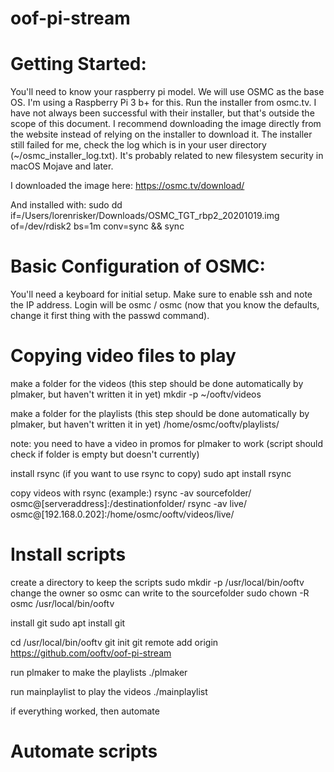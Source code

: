 # oof-pi-stream

# Getting Started:

You'll need to know your raspberry pi model. We will use OSMC as the base OS. I'm using a Raspberry Pi 3 b+ for this. Run the installer from osmc.tv. I have not always been successful with their installer, but that's outside the scope of this document. I recommend downloading the image directly from the website instead of relying on the installer to download it. The installer still failed for me, check the log which is in your user directory (~/osmc_installer_log.txt). It's probably related to new filesystem security in macOS Mojave and later.

I downloaded the image here:
https://osmc.tv/download/

And installed with:
sudo dd if=/Users/lorenrisker/Downloads/OSMC_TGT_rbp2_20201019.img of=/dev/rdisk2 bs=1m conv=sync && sync

# Basic Configuration of OSMC:
You'll need a keyboard for initial setup. Make sure to enable ssh and note the IP address. Login will be osmc / osmc (now that you know the defaults, change it first thing with the passwd command).

# Copying video files to play
make a folder for the videos (this step should be done automatically by plmaker, but haven't written it in yet)
mkdir -p ~/ooftv/videos

make a folder for the playlists (this step should be done automatically by plmaker, but haven't written it in yet)
/home/osmc/ooftv/playlists/

note: you need to have a video in promos for plmaker to work (script should check if folder is empty but doesn't currently)

install rsync (if you want to use rsync to copy)
sudo apt install rsync

copy videos with rsync (example:)
rsync -av sourcefolder/ osmc@[serveraddress]:/destinationfolder/
rsync -av live/ osmc@[192.168.0.202]:/home/osmc/ooftv/videos/live/

# Install scripts

create a directory to keep the scripts
sudo mkdir -p /usr/local/bin/ooftv
change the owner so osmc can write to the sourcefolder
sudo chown -R osmc /usr/local/bin/ooftv

install git
sudo apt install git

cd /usr/local/bin/ooftv
git init
git remote add origin https://github.com/ooftv/oof-pi-stream

run plmaker to make the playlists
./plmaker

run mainplaylist to play the videos
./mainplaylist

if everything worked, then automate

# Automate scripts
